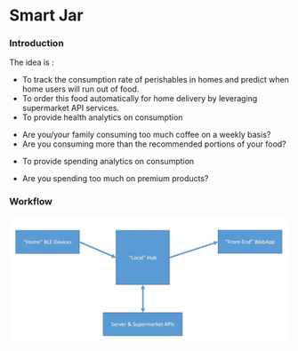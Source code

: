 # Smart Jar #
### Introduction ###
The idea is :
* To track the consumption rate of perishables in homes and predict when home users will run out of food.
* To order this food automatically for home delivery by leveraging supermarket API services.
* To provide health analytics on consumption
 - Are you/your family consuming too much coffee on a weekly basis?
 - Are you consuming more than the recommended portions of your food?
* To provide spending analytics on consumption
 - Are you spending too much on premium products?
### Workflow ###
![Alt text](/workflow.jpg?raw=true)
